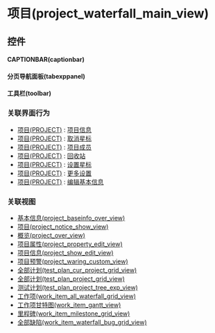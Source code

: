 # 项目(project_waterfall_main_view)  <!-- {docsify-ignore-all} -->



## 控件
#### CAPTIONBAR(captionbar)
#### 分页导航面板(tabexppanel)
#### 工具栏(toolbar)


### 关联界面行为
  * [项目(PROJECT)](module/ProjMgmt/project) : [项目信息](module/ProjMgmt/project#界面行为)
  * [项目(PROJECT)](module/ProjMgmt/project) : [取消星标](module/ProjMgmt/project#界面行为)
  * [项目(PROJECT)](module/ProjMgmt/project) : [项目成员](module/ProjMgmt/project#界面行为)
  * [项目(PROJECT)](module/ProjMgmt/project) : [回收站](module/ProjMgmt/project#界面行为)
  * [项目(PROJECT)](module/ProjMgmt/project) : [设置星标](module/ProjMgmt/project#界面行为)
  * [项目(PROJECT)](module/ProjMgmt/project) : [更多设置](module/ProjMgmt/project#界面行为)
  * [项目(PROJECT)](module/ProjMgmt/project) : [编辑基本信息](module/ProjMgmt/project#界面行为)

### 关联视图
  * [基本信息(project_baseinfo_over_view)](app/view/project_baseinfo_over_view)
  * [项目(project_notice_show_view)](app/view/project_notice_show_view)
  * [概览(project_over_view)](app/view/project_over_view)
  * [项目属性(project_property_edit_view)](app/view/project_property_edit_view)
  * [项目信息(project_show_edit_view)](app/view/project_show_edit_view)
  * [项目预警(project_waring_custom_view)](app/view/project_waring_custom_view)
  * [全部计划(test_plan_cur_project_grid_view)](app/view/test_plan_cur_project_grid_view)
  * [全部计划(test_plan_project_grid_view)](app/view/test_plan_project_grid_view)
  * [测试计划(test_plan_project_tree_exp_view)](app/view/test_plan_project_tree_exp_view)
  * [工作项(work_item_all_waterfall_grid_view)](app/view/work_item_all_waterfall_grid_view)
  * [工作项甘特图(work_item_gantt_view)](app/view/work_item_gantt_view)
  * [里程碑(work_item_milestone_grid_view)](app/view/work_item_milestone_grid_view)
  * [全部缺陷(work_item_waterfall_bug_grid_view)](app/view/work_item_waterfall_bug_grid_view)

<script>
 const { createApp } = Vue
  createApp({
    data() {
      return {

      }
    }
  }).use(ElementPlus).mount('#app')
</script>